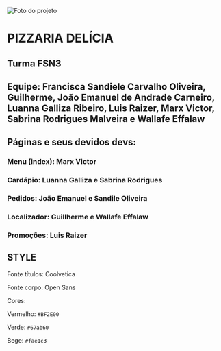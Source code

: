 ![Foto do projeto](img/img-cardapio/1.png.jpg)


# PIZZARIA DELÍCIA

## Turma FSN3

## Equipe: Francisca Sandiele Carvalho Oliveira, Guilherme, João Emanuel de Andrade Carneiro, Luanna Galliza Ribeiro, Luis Raizer, Marx Victor, Sabrina Rodrigues Malveira e Wallafe Effalaw

## Páginas e seus devidos devs:

### Menu (index): Marx Victor

### Cardápio: Luanna Galliza e Sabrina Rodrigues

### Pedidos: João Emanuel e Sandile Oliveira

### Localizador: Guillherme e Wallafe Effalaw

### Promoções: Luis Raizer

## STYLE

Fonte títulos: Coolvetica

Fonte corpo: Open Sans

Cores:

Vermelho: `#BF2E00`

Verde: `#67ab60`

Bege: `#fae1c3`
